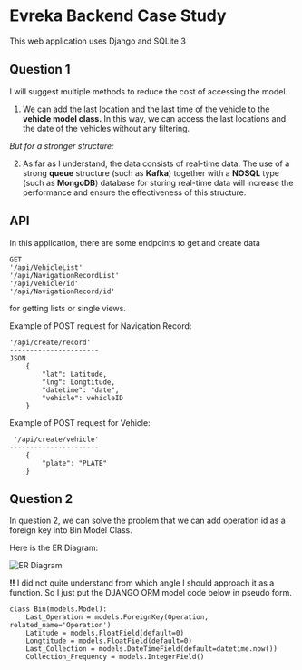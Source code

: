 # Evreka Backend Case Study
This web application uses Django and SQLite 3



## Question 1

I will suggest multiple methods to reduce the cost of accessing the model.

 1. We can add the last location and the last time of the vehicle to the **vehicle model class.** In this way, we can access the last locations and the date of the vehicles without any filtering.
 
 *But for a stronger structure:* 
 
 2. As far as I understand, the data consists of real-time data. The use of a strong **queue** structure (such as **Kafka**) together with a **NOSQL** type (such as **MongoDB**) database for storing real-time data will increase the performance and ensure the effectiveness of this structure.
   

## API
In this application, there are some endpoints to get and create data

    GET
    '/api/VehicleList'
    '/api/NavigationRecordList'
    '/api/vehicle/id'
    '/api/NavigationRecord/id'
    
for getting lists or single views. 

Example of POST request for Navigation Record: 

     
    '/api/create/record'
    ----------------------
    JSON
	    {
			"lat": Latitude,
			"lng": Longtitude,
			"datetime": "date",
			"vehicle": vehicleID
		}

Example of POST request for Vehicle: 

   

     '/api/create/vehicle'
    ----------------------
	    {
			"plate": "PLATE"
		}

    
    
## Question 2 

In question 2, we can solve the problem that we can add operation id as a foreign key into Bin Model Class.

Here is the ER Diagram: 

![ER Diagram]('https://github.com/mrymg/evreka-backend/blob/master/q2.png')

**!!** I did not quite understand from which angle I should approach it as a function. So I just put the DJANGO ORM model code below in pseudo form.

    class Bin(models.Model):  
        Last_Operation = models.ForeignKey(Operation, related_name='Operation')  
        Latitude = models.FloatField(default=0)  
        Longtitude = models.FloatField(default=0)  
        Last_Collection = models.DateTimeField(default=datetime.now())
        Collection_Frequency = models.IntegerField()

